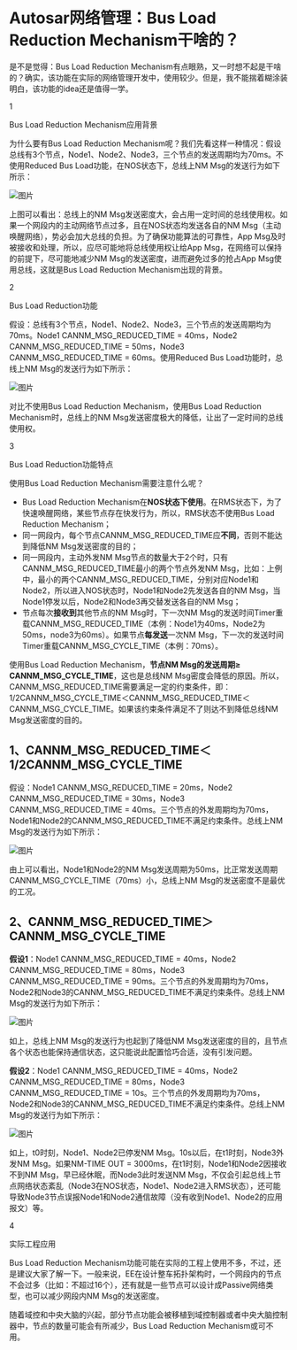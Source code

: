 # Autosar网络管理：Bus Load Reduction Mechanism干啥的？

是不是觉得：Bus Load Reduction Mechanism有点眼熟，又一时想不起是干啥的？确实，该功能在实际的网络管理开发中，使用较少。但是，我不能揣着糊涂装明白，该功能的idea还是值得一学。

1

Bus Load Reduction Mechanism应用背景

为什么要有Bus Load Reduction Mechanism呢？我们先看这样一种情况：假设总线有3个节点，Node1、Node2、Node3，三个节点的发送周期均为70ms。不使用Reduced Bus Load功能，在NOS状态下，总线上NM Msg的发送行为如下所示：

![图片](https://mmbiz.qpic.cn/mmbiz_png/eEEQvxEw8vw9ibXRHBCeuBNFlINNI7iatKgMvxgrl9C3F6mfUgm5pY05h72PaGwlMUiappr0spuxLgh12OGxNuC5g/640?wx_fmt=png&wxfrom=5&wx_lazy=1&wx_co=1)

上图可以看出：总线上的NM Msg发送密度大，会占用一定时间的总线使用权。如果一个网段内的主动网络节点过多，且在NOS状态均发送各自的NM Msg（主动唤醒网络），势必会加大总线的负担。为了确保功能算法的可靠性，App Msg及时被接收和处理，所以，应尽可能地将总线使用权让给App Msg，在网络可以保持的前提下，尽可能地减少NM Msg的发送密度，进而避免过多的抢占App Msg使用总线，这就是Bus Load Reduction Mechanism出现的背景。

2

Bus Load Reduction功能

假设：总线有3个节点，Node1、Node2、Node3，三个节点的发送周期均为70ms。Node1 CANNM_MSG_REDUCED_TIME = 40ms，Node2 CANNM_MSG_REDUCED_TIME = 50ms，Node3 CANNM_MSG_REDUCED_TIME = 60ms。使用Reduced Bus Load功能时，总线上NM Msg的发送行为如下所示：

![图片](https://mmbiz.qpic.cn/mmbiz_png/eEEQvxEw8vz61MSGh783RU11ykwlXC0lA2yelgBTTYZxkN0fhqBWPtRdjeQuyreW0emP63XrPK31DAanJUDMsQ/640?wx_fmt=png&wxfrom=5&wx_lazy=1&wx_co=1)

对比不使用Bus Load Reduction Mechanism，使用Bus Load Reduction Mechanism时，总线上的NM Msg发送密度极大的降低，让出了一定时间的总线使用权。

3

Bus Load Reduction功能特点

使用Bus Load Reduction Mechanism需要注意什么呢？

- Bus Load Reduction Mechanism在**NOS状态下使用**。在RMS状态下，为了快速唤醒网络，某些节点存在快发行为，所以，RMS状态不使用Bus Load Reduction Mechanism；
- 同一网段内，每个节点CANNM_MSG_REDUCED_TIME应**不同**，否则不能达到降低NM Msg发送密度的目的；
- 同一网段内，主动外发NM Msg节点的数量大于2个时，只有CANNM_MSG_REDUCED_TIME最小的两个节点外发NM Msg，比如：上例中，最小的两个CANNM_MSG_REDUCED_TIME，分别对应Node1和Node2，所以进入NOS状态时，Node1和Node2先发送各自的NM Msg，当Node1停发以后，Node2和Node3再交替发送各自的NM Msg；
- 节点每次**接收到**其他节点的NM Msg时，下一次NM Msg的发送时间Timer重载CANNM_MSG_REDUCED_TIME（本例：Node1为40ms，Node2为50ms，node3为60ms）。如果节点**每发送**一次NM Msg，下一次的发送时间Timer重载CANNM_MSG_CYCLE_TIME（本例：70ms）。

使用Bus Load Reduction Mechanism，**节点NM Msg的发送周期≥ CANNM_MSG_CYCLE_TIME**，这也是总线NM Msg密度会降低的原因。所以，CANNM_MSG_REDUCED_TIME需要满足一定的约束条件，即：1/2CANNM_MSG_CYCLE_TIME＜CANNM_MSG_REDUCED_TIME＜CANNM_MSG_CYCLE_TIME。如果该约束条件满足不了则达不到降低总线NM Msg发送密度的目的。

## 1、CANNM_MSG_REDUCED_TIME＜1/2CANNM_MSG_CYCLE_TIME

假设：Node1 CANNM_MSG_REDUCED_TIME = 20ms，Node2 CANNM_MSG_REDUCED_TIME = 30ms，Node3 CANNM_MSG_REDUCED_TIME = 40ms。三个节点的外发周期均为70ms，Node1和Node2的CANNM_MSG_REDUCED_TIME不满足约束条件。总线上NM Msg的发送行为如下所示：

![图片](https://mmbiz.qpic.cn/mmbiz_png/eEEQvxEw8vw9ibXRHBCeuBNFlINNI7iatKLRmsKDNQ6hf024OfVjUafDb9RTLhDl3PN1ePZWibJmuAWGeiaOVDxJDA/640?wx_fmt=png&wxfrom=5&wx_lazy=1&wx_co=1)

由上可以看出，Node1和Node2的NM Msg发送周期为50ms，比正常发送周期CANNM_MSG_CYCLE_TIME（70ms）小，总线上NM Msg的发送密度不是最优的工况。

## 2、CANNM_MSG_REDUCED_TIME＞CANNM_MSG_CYCLE_TIME

**假设1**：Node1 CANNM_MSG_REDUCED_TIME = 40ms，Node2 CANNM_MSG_REDUCED_TIME = 80ms，Node3 CANNM_MSG_REDUCED_TIME = 90ms。三个节点的外发周期均为70ms，Node2和Node3的CANNM_MSG_REDUCED_TIME不满足约束条件。总线上NM Msg的发送行为如下所示：

![图片](https://mmbiz.qpic.cn/mmbiz_png/eEEQvxEw8vw9ibXRHBCeuBNFlINNI7iatK5P4fdDu5U9v6XK6BR0Kf7axOXapNponUKd6sWc8bKib5FZ5DEYOcgYQ/640?wx_fmt=png&wxfrom=5&wx_lazy=1&wx_co=1)

如上，总线上NM Msg的发送行为也起到了降低NM Msg发送密度的目的，且节点各个状态也能保持通信状态，这只能说此配置恰巧合适，没有引发问题。

**假设2**：Node1 CANNM_MSG_REDUCED_TIME = 40ms，Node2 CANNM_MSG_REDUCED_TIME = 80ms，Node3 CANNM_MSG_REDUCED_TIME = 10s。三个节点的外发周期均为70ms，Node2和Node3的CANNM_MSG_REDUCED_TIME不满足约束条件。总线上NM Msg的发送行为如下所示：

![图片](https://mmbiz.qpic.cn/mmbiz_png/eEEQvxEw8vw9ibXRHBCeuBNFlINNI7iatKSgonfIk81B21RSjtQWWhVTAYdm2wJ8cTpxTicEqeg4GzoMz9dibS3Viag/640?wx_fmt=png&wxfrom=5&wx_lazy=1&wx_co=1)

如上，t0时刻，Node1、Node2已停发NM Msg。10s以后，在t1时刻，Node3外发NM Msg。如果NM-TIME OUT = 3000ms，在t1时刻，Node1和Node2因接收不到NM Msg，早已经休眠，而Node3此时发送NM Msg，不仅会引起总线上节点网络状态紊乱（Node3在NOS状态，Node1、Node2进入RMS状态），还可能导致Node3节点误报Node1和Node2通信故障（没有收到Node1、Node2的应用报文）等。

4

实际工程应用

Bus Load Reduction Mechanism功能可能在实际的工程上使用不多，不过，还是建议大家了解一下。一般来说，EE在设计整车拓扑架构时，一个网段内的节点不会过多（比如：不超过16个），还有就是一些节点可以设计成Passive网络类型，也可以减少网段内NM Msg的发送密度。

随着域控和中央大脑的兴起，部分节点功能会被移植到域控制器或者中央大脑控制器中，节点的数量可能会有所减少，Bus Load Reduction Mechanism或可不用。